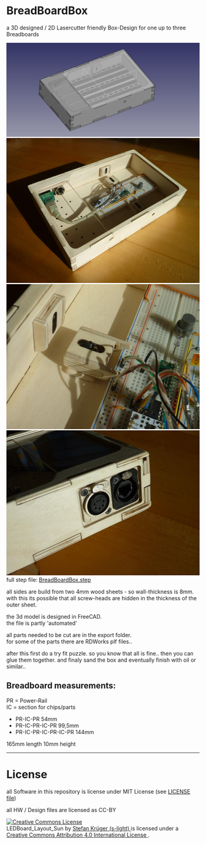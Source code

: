 <!--lint disable list-item-indent-->

# BreadBoardBox
a 3D designed / 2D Lasercutter friendly Box-Design for one up to three Breadboards

![3d preview](BreadBoardBox.png)
![finished box](picture/P1660792_small.jpg)
![detail clamp](picture/P1660795_small.jpg)
![detail connectors](picture/P1660798_small.jpg)
full step file: [BreadBoardBox.step](BreadBoardBox.step)

all sides are build from two 4mm wood sheets - so wall-thickness is 8mm.
with this its possible that all screw-heads are hidden in the thickness of the outer sheet.


the 3d model is designed in FreeCAD.  
the file is partly 'automated'


all parts needed to be cut are in the export folder.  
for some of the parts there are RDWorks plf files..

after this first do a try fit puzzle. so you know that all is fine..
then you can glue them together.
and finaly sand the box and eventually finish with oil or similar..


## Breadboard measurements:
PR = Power-Rail  
IC = section for chips/parts

- PR-IC-PR
    54mm
- PR-IC-PR-IC-PR
    99,5mm
- PR-IC-PR-IC-PR-IC-PR
    144mm

165mm length
10mm height




---
# License
all Software in this repository is license under MIT License (see [LICENSE file](LICENSE))

all HW / Design files are licensed as CC-BY

<!-- License info -->
<a rel="license" href="http://creativecommons.org/licenses/by/4.0/">
    <img alt="Creative Commons License" style="border-width:0" src="https://i.creativecommons.org/l/by/4.0/88x31.png" />
</a><br />
<span xmlns:dct="http://purl.org/dc/terms/" property="dct:title">
    LEDBoard_Layout_Sun
</span>
by
<a xmlns:cc="http://creativecommons.org/ns#" href="https://github.com/s-light/LEDBoard_Layout_Sun" property="cc:attributionName" rel="cc:attributionURL">
    Stefan Krüger (s-light)
</a>
is licensed under a
<a rel="license" href="http://creativecommons.org/licenses/by/4.0/">
    Creative Commons Attribution 4.0 International License
</a>.
